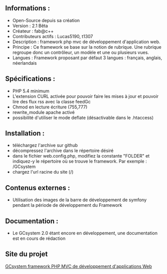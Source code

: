 Informations :
-----------

* Open-Source depuis sa création
* Version  : 2.1 Bêta
* Créateur : fab@c++
* Contributeurs actifs : Lucas5190, t1307
* Description : framework php mvc de développement d'application web. 
* Principe : Ce framework se base sur la notion de rubrique. Une rubrique regroupe donc un contrôleur, un modèle et une ou plusieurs vues. 
* Langues : Framework proposant par défaut 3 langues : français, anglais, néerlandais

Spécifications :
-----------

* PHP 5.4 minimum
* L'extension CURL activée pour pouvoir faire les mises à jour et pouvoir lire des flux rss avec la classe feedGc
* Chmod en lecture écriture (755,777)
* rewrite_module apache activé
* possibilité d'utiliser le mode deflate (désactivable dans le .htaccess)

Installation :
-----------

* téléchargez l'archive sur github
* décompressez l'archive dans le répertoire désiré
* dans le fichier web.config.php, modifiez la constante "FOLDER" et indiquez-y le répertoire où se trouve le framework. Par exemple : /GCsystem
* chargez l'url racine du site (/)

Contenus externes :
-----------

* Utilisation des images de la barre de développement de symfony pendant la période de développement du Framework

Documentation :
-----------

* Le GCsystem 2.0 étant encore en développement, une documentation est en cours de rédaction

Site du projet
-----------

[GCsystem framework PHP MVC de développement d'applications Web][1]

[1]: http://www.gcsystem.dzv.me/GCsystem_site/